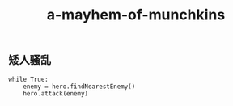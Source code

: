 ﻿---
layout: default
title: a-mayhem-of-munchkins
---
## 矮人骚乱
```
while True:
    enemy = hero.findNearestEnemy()
    hero.attack(enemy)

```
